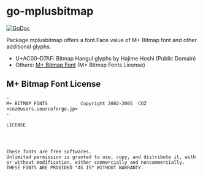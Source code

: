 # go-mplusbitmap

[![GoDoc](https://godoc.org/github.com/hajimehoshi/go-mplusbitmap?status.svg)](http://godoc.org/github.com/hajimehoshi/go-mplusbitmap)

Package mplusbitmap offers a font.Face value of M+ Bitmap font and other additional glyphs.

* U+AC00–D7AF: Bitmap Hangul glyphs by Hajime Hoshi (Public Domain)
* Others:      [M+ Bitmap Font](http://mplus-fonts.osdn.jp/mplus-bitmap-fonts/) (M+ Bitmap Fonts License)

## M+ Bitmap Font License

```
-
M+ BITMAP FONTS            Copyright 2002-2005  COZ <coz@users.sourceforge.jp>
-

LICENSE




These fonts are free softwares.
Unlimited permission is granted to use, copy, and distribute it, with
or without modification, either commercially and noncommercially.
THESE FONTS ARE PROVIDED "AS IS" WITHOUT WARRANTY.
```
